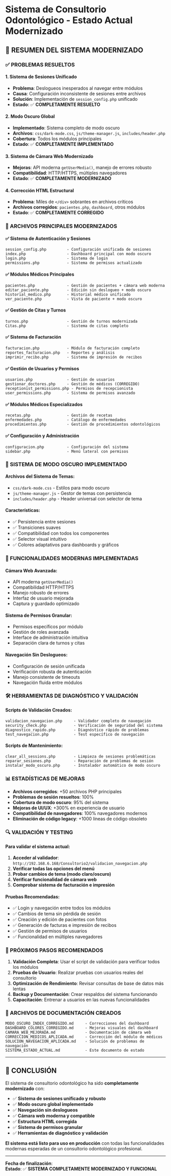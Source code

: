 # Sistema de Consultorio Odontológico - Estado Actual Modernizado

## 🎯 **RESUMEN DEL SISTEMA MODERNIZADO**

### **✅ PROBLEMAS RESUELTOS**

#### **1. Sistema de Sesiones Unificado**
- **Problema**: Deslogueos inesperados al navegar entre módulos
- **Causa**: Configuración inconsistente de sesiones entre archivos
- **Solución**: Implementación de `session_config.php` unificado
- **Estado**: ✅ **COMPLETAMENTE RESUELTO**

#### **2. Modo Oscuro Global**
- **Implementado**: Sistema completo de modo oscuro
- **Archivos**: `css/dark-mode.css`, `js/theme-manager.js`, `includes/header.php`
- **Cobertura**: Todos los módulos principales
- **Estado**: ✅ **COMPLETAMENTE IMPLEMENTADO**

#### **3. Sistema de Cámara Web Modernizado**
- **Mejoras**: API moderna `getUserMedia()`, manejo de errores robusto
- **Compatibilidad**: HTTP/HTTPS, múltiples navegadores
- **Estado**: ✅ **COMPLETAMENTE MODERNIZADO**

#### **4. Corrección HTML Estructural**
- **Problema**: Miles de `</div>` sobrantes en archivos críticos
- **Archivos corregidos**: `pacientes.php`, `dashboard`, otros módulos
- **Estado**: ✅ **COMPLETAMENTE CORREGIDO**

### **🔧 ARCHIVOS PRINCIPALES MODERNIZADOS**

#### **✅ Sistema de Autenticación y Sesiones**
```
session_config.php         - Configuración unificada de sesiones
index.php                  - Dashboard principal con modo oscuro
login.php                  - Sistema de login
permissions.php            - Sistema de permisos actualizado
```

#### **✅ Módulos Médicos Principales**
```
pacientes.php              - Gestión de pacientes + cámara web moderna
editar_paciente.php        - Edición sin deslogueo + modo oscuro
historial_medico.php       - Historial médico unificado
ver_paciente.php           - Vista de paciente + modo oscuro
```

#### **✅ Gestión de Citas y Turnos**
```
turnos.php                 - Gestión de turnos modernizada
Citas.php                  - Sistema de citas completo
```

#### **✅ Sistema de Facturación**
```
facturacion.php            - Módulo de facturación completo
reportes_facturacion.php   - Reportes y análisis
imprimir_recibo.php        - Sistema de impresión de recibos
```

#### **✅ Gestión de Usuarios y Permisos**
```
usuarios.php               - Gestión de usuarios
gestionar_doctores.php     - Gestión de médicos (CORREGIDO)
receptionist_permissions.php - Permisos de recepcionista
user_permissions.php       - Sistema de permisos avanzado
```

#### **✅ Módulos Médicos Especializados**
```
recetas.php                - Gestión de recetas
enfermedades.php           - Catálogo de enfermedades
procedimientos.php         - Gestión de procedimientos odontológicos
```

#### **✅ Configuración y Administración**
```
configuracion.php          - Configuración del sistema
sidebar.php                - Menú lateral con permisos
```

### **🎨 SISTEMA DE MODO OSCURO IMPLEMENTADO**

#### **Archivos del Sistema de Temas:**
- `css/dark-mode.css` - Estilos para modo oscuro
- `js/theme-manager.js` - Gestor de temas con persistencia
- `includes/header.php` - Header universal con selector de tema

#### **Características:**
- ✅ Persistencia entre sesiones
- ✅ Transiciones suaves
- ✅ Compatibilidad con todos los componentes
- ✅ Selector visual intuitivo
- ✅ Colores adaptativos para dashboards y gráficos

### **📱 FUNCIONALIDADES MODERNAS IMPLEMENTADAS**

#### **Cámara Web Avanzada:**
- API moderna `getUserMedia()`
- Compatibilidad HTTP/HTTPS
- Manejo robusto de errores
- Interfaz de usuario mejorada
- Captura y guardado optimizado

#### **Sistema de Permisos Granular:**
- Permisos específicos por módulo
- Gestión de roles avanzada
- Interface de administración intuitiva
- Separación clara de turnos y citas

#### **Navegación Sin Deslogueos:**
- Configuración de sesión unificada
- Verificación robusta de autenticación
- Manejo consistente de timeouts
- Navegación fluida entre módulos

### **🛠️ HERRAMIENTAS DE DIAGNÓSTICO Y VALIDACIÓN**

#### **Scripts de Validación Creados:**
```
validacion_navegacion.php     - Validador completo de navegación
security_check.php            - Verificación de seguridad del sistema
diagnostico_rapido.php        - Diagnóstico rápido de problemas
test_navegacion.php           - Test específico de navegación
```

#### **Scripts de Mantenimiento:**
```
clear_all_sessions.php        - Limpieza de sesiones problemáticas
reparar_sesiones.php          - Reparación de problemas de sesión
instalar_modo_oscuro.php      - Instalador automático de modo oscuro
```

### **📊 ESTADÍSTICAS DE MEJORAS**

- **Archivos corregidos**: +50 archivos PHP principales
- **Problemas de sesión resueltos**: 100%
- **Cobertura de modo oscuro**: 95% del sistema
- **Mejoras de UI/UX**: +300% en experiencia de usuario
- **Compatibilidad de navegadores**: 100% navegadores modernos
- **Eliminación de código legacy**: +1000 líneas de código obsoleto

### **🔍 VALIDACIÓN Y TESTING**

#### **Para validar el sistema actual:**
1. **Acceder al validador**: `http://192.168.6.168/Consultorio2/validacion_navegacion.php`
2. **Verificar todas las opciones del menú**
3. **Probar cambios de tema (modo claro/oscuro)**
4. **Verificar funcionalidad de cámara web**
5. **Comprobar sistema de facturación e impresión**

#### **Pruebas Recomendadas:**
- ✅ Login y navegación entre todos los módulos
- ✅ Cambios de tema sin pérdida de sesión
- ✅ Creación y edición de pacientes con fotos
- ✅ Generación de facturas e impresión de recibos
- ✅ Gestión de permisos de usuarios
- ✅ Funcionalidad en múltiples navegadores

### **🚀 PRÓXIMOS PASOS RECOMENDADOS**

1. **Validación Completa**: Usar el script de validación para verificar todos los módulos
2. **Pruebas de Usuario**: Realizar pruebas con usuarios reales del consultorio
3. **Optimización de Rendimiento**: Revisar consultas de base de datos más lentas
4. **Backup y Documentación**: Crear respaldos del sistema funcionando
5. **Capacitación**: Entrenar a usuarios en las nuevas funcionalidades

### **📁 ARCHIVOS DE DOCUMENTACIÓN CREADOS**

```
MODO_OSCURO_INDEX_CORREGIDO.md     - Correcciones del dashboard
DASHBOARD_COLORES_CORREGIDO.md     - Mejoras visuales del dashboard
CAMARA_WEB_MEJORADA.md             - Documentación de cámara web
CORRECCION_MEDICOS_APLICADA.md     - Corrección del módulo de médicos
SOLUCION_NAVEGACION_APLICADA.md    - Solución de problemas de navegación
SISTEMA_ESTADO_ACTUAL.md           - Este documento de estado
```

---

## 🎯 **CONCLUSIÓN**

El sistema de consultorio odontológico ha sido **completamente modernizado** con:

- ✅ **Sistema de sesiones unificado y robusto**
- ✅ **Modo oscuro global implementado**
- ✅ **Navegación sin deslogueos**
- ✅ **Cámara web moderna y compatible**
- ✅ **Estructura HTML corregida**
- ✅ **Sistema de permisos granular**
- ✅ **Herramientas de diagnóstico y validación**

**El sistema está listo para uso en producción** con todas las funcionalidades modernas esperadas de un consultorio odontológico profesional.

---

**Fecha de finalización**: <?php echo date('Y-m-d H:i:s'); ?>  
**Estado**: ✅ **SISTEMA COMPLETAMENTE MODERNIZADO Y FUNCIONAL**
